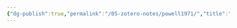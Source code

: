 ```yaml
---
{"dg-publish":true,"permalink":"/05-zotero-notes/powell1971/","title":"Recent advances in unconstrained optimization","tags":["ZoteroNotes"],"noteIcon":"","created":"2025-03-26T16:35","updated":"2025-07-01T11:57"}
---
```



